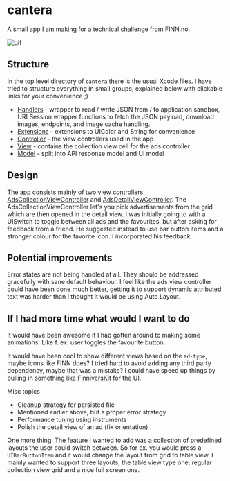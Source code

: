 # cantera

A small app I am making for a technical challenge from FINN.no.

![gif](GitHub/vid.gif)

## Structure

In the top level directory of `cantera` there is the usual Xcode files.  I have
tried to structure everything in small groups, explained below with clickable
links for your convenience ;)

- [Handlers](cantera/Handlers) - wrapper to read / write JSON from / to application sandbox, URLSession wrapper functions to fetch the JSON payload, download images, endpoints, and image cache handling.
- [Extensions](cantera/Extensions/) - extensions to UIColor and String for convenience
- [Controller](cantera/Controller) - the view controllers used in the app
- [View](cantera/View/) - contains the collection view cell for the ads controller
- [Model](cantera/Model/) - split into API response model and UI model


## Design

The app consists mainly of two view controllers [AdsCollectionViewController](cantera/Controller/AdsCollectionViewController.swift) and 
[AdsDetailViewController](cantera/Controller/AdsDetailViewController.swift). The AdsCollectionViewController let's you pick advertisements from the grid
which are then opened in the detail view. I was initially going to with a
UISwitch to toggle between all ads and the favourites, but after asking for
feedback from a friend. He suggested instead to use bar button items and a
stronger colour for the favorite icon. I incorporated his feedback.

## Potential improvements

Error states are not being handled at all. They should be addressed gracefully
with sane default behaviour. I feel like the ads view controller could have
been done much better, getting it to support dynamic attributed text was harder
than I thought it would be using Auto Layout.

## If I had more time what would I want to do

It would have been awesome if I had gotten around to making some animations.
Like f. ex.  user toggles the favourite button.

It would have been cool to show different views based on the `ad-type`, maybe
icons like FINN does?  I tried hard to avoid adding any third party dependency,
maybe that was a mistake?  I could have speed up things by pulling in something
like [FinniversKit][f] for the UI.

Misc topics

- Cleanup strategy for persisted file
- Mentioned earlier above, but a proper error strategy
- Performance tuning using instruments
- Polish the detail view of an ad (fix orientation)

One more thing. The feature I wanted to add was a collection of predefined
layouts the user could switch between. So for ex. you would press a
`UIBarButtonItem`  and it would change the layout from grid to table view. I
mainly wanted to support three layouts, the table view type one, regular
collection view grid and a nice full screen one.

[f]: https://github.com/finn-no/FinniversKit
